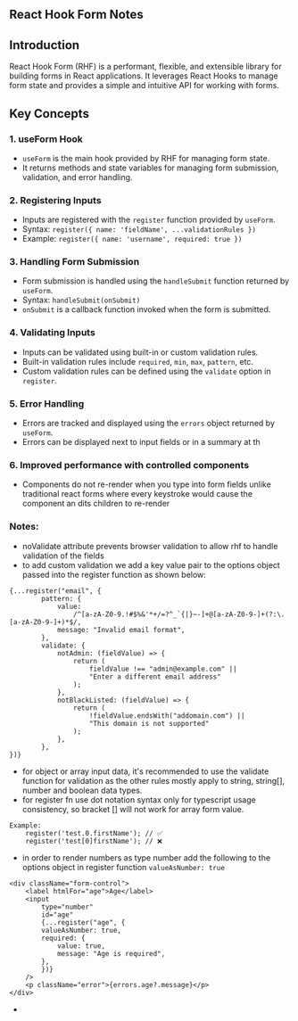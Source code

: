 ## React Hook Form Notes

## Introduction

React Hook Form (RHF) is a performant, flexible, and extensible library for building forms in React applications. It leverages React Hooks to manage form state and provides a simple and intuitive API for working with forms.

## Key Concepts

### 1. useForm Hook

- `useForm` is the main hook provided by RHF for managing form state.
- It returns methods and state variables for managing form submission, validation, and error handling.

### 2. Registering Inputs

- Inputs are registered with the `register` function provided by `useForm`.
- Syntax: `register({ name: 'fieldName', ...validationRules })`
- Example: `register({ name: 'username', required: true })`

### 3. Handling Form Submission

- Form submission is handled using the `handleSubmit` function returned by `useForm`.
- Syntax: `handleSubmit(onSubmit)`
- `onSubmit` is a callback function invoked when the form is submitted.

### 4. Validating Inputs

- Inputs can be validated using built-in or custom validation rules.
- Built-in validation rules include `required`, `min`, `max`, `pattern`, etc.
- Custom validation rules can be defined using the `validate` option in `register`.

### 5. Error Handling

- Errors are tracked and displayed using the `errors` object returned by `useForm`.
- Errors can be displayed next to input fields or in a summary at th

### 6. Improved performance with controlled components

- Components do not re-render when you type into form fields unlike traditional react forms where every keystroke would cause the component an dits children to re-render

### Notes:

- noValidate attribute prevents browser validation to allow rhf to handle validation of the fields
- to add custom validation we add a key value pair to the options object passed into the register function as shown below:

```
{...register("email", {
        pattern: {
            value:
                /^[a-zA-Z0-9.!#$%&'*+/=?^_`{|}~-]+@[a-zA-Z0-9-]+(?:\.[a-zA-Z0-9-]+)*$/,
            message: "Invalid email format",
        },
        validate: {
            notAdmin: (fieldValue) => {
                return (
                    fieldValue !== "admin@example.com" ||
                    "Enter a different email address"
                );
            },
            notBlackListed: (fieldValue) => {
                return (
                    !fieldValue.endsWith("addomain.com") ||
                    "This domain is not supported"
                );
            },
        },
})}
```

- for object or array input data, it's recommended to use the validate function for validation as the other rules mostly apply to string, string[], number and boolean data types.
- for register fn use dot notation syntax only for typescript usage consistency, so bracket [] will not work for array form value.

```
Example:
    register('test.0.firstName'); // ✅
    register('test[0]firstName'); // ❌
```

- in order to render numbers as type number add the following to the options object in register function `valueAsNumber: true`

```
<div className="form-control">
    <label htmlFor="age">Age</label>
    <input
        type="number"
        id="age"
        {...register("age", {
        valueAsNumber: true,
        required: {
            value: true,
            message: "Age is required",
        },
        })}
    />
    <p className="error">{errors.age?.message}</p>
</div>
```

-

